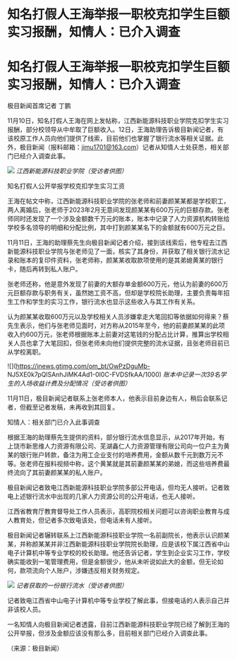 # 知名打假人王海举报一职校克扣学生巨额实习报酬，知情人：已介入调查

# 知名打假人王海举报一职校克扣学生巨额实习报酬，知情人：已介入调查

极目新闻首席记者 丁鹏

11月10日，知名打假人王海在网上发帖称，江西新能源科技职业学院克扣学生实习报酬，部分校领导从中牟取了巨额收入。12日，王海助理告诉极目新闻记者，有该校原工作人员向他们提供了线索，目前他们也掌握了银行流水等相关证据。此外，极目新闻（报料邮箱：jimu1701@163.com）记者从知情人士处获悉，相关部门已经介入调查此事。

![](https://inews.gtimg.com/om_bt/Ow9hdySJ4zOlphmIa29D_qT7KxQ6HYF8oIky_B3ynwuSUAA/1000)
_江西新能源科技职业学院（受访者供图）_

知名打假人公开举报学校克扣学生实习工资

王海在帖文中称，江西新能源科技职业学院的张老师和前妻颜某某都是学校职工，两人离婚后，张老师于2023年2月无意间发现颜某某有600万元的巨额存款。张老师同时还发现了一个涉及金额数千万元的账本，账本中记录了人力资源机构转账给学校多名领导的明细和分配比例，其中打到颜某某名下的金额就有600万元之巨。

11月11日，王海的助理蔡先生向极目新闻记者介绍，接到该线索后，他专程去江西新能源科技职业学院与张老师见了一面，核实了其身份，并获取了相关银行流水记录和账本的复印件资料，张老师称，颜某某收取款项使用的是其弟媳黄某的银行卡，随后再转到私人账户。

张老师还称，他是意外发现了前妻的大额存单金额600万元，他认为前妻的600万元巨额存款与职务有关，虽然她工资不高，但却是学校院长助理，主要负责每年招生工作和学生的实习工作，银行流水也显示这些收入与其工作有关系。

认为颜某某收取600万元以及学校相关人员涉嫌拿走大笔回扣等依据如何得来？蔡先生表示，他们与张老师见面时，对方称从2015年至今，他的前妻颜某某的此项收入约600万元，张老师根据账本上前妻对这笔钱的分配占比计算，推算出学校相关人员也拿了大笔回扣，但张老师未向他们提供完整的流水证据，且张老师目前已从学校离职。

![](https://inews.gtimg.com/om_bt/OwPzDguMb-
NJ5XE0k7pQlSAnhJiMK4Ad1-0I0C-FVDSfkAA/1000) _账本中记录一次39名学生的入场收益计费及分配情况（受访者供图）_

11月11日，极目新闻记者联系上张老师本人，他表示目前身边有人，稍后会联系记者，但截至记者发稿，未再收到其回复。

知情人：相关部门已介入此事调查

根据王海的助理蔡先生提供的资料，部分银行流水信息显示，从2017年开始，有上饶市新思维人力资源有限公司、芜湖鑫仁人力资源管理有限公司向一位户主为黄某的银行账户转款，备注为用工企业支付的培养费用，金额从数千元到数万元不等。张老师在报料视频中称，这个黄某就是其前妻颜某某的弟媳，而这些培养费最终流向了其前妻颜某某的私人账户。

极目新闻记者致电江西新能源科技职业学院多部公开电话，但均无人接听。记者致电上述银行流水中出现的几家人力资源公司的公开电话，也无人接听。

江西省教育厅教育督导处工作人员表示，高职院校相关问题可以咨询职业教育与成人教育处，但记者多次致电该处，但电话未有人接听。

极目新闻记者辗转联系上江西新能源科技职业学院一名前副院长，他表示认识颜某某，并称颜某某并非江西新能源科技职业学院院长助理，应是该校下属江西省中山电子计算机中等专业学校的校长助理。他还告诉记者，学生到企业实习工作，学校确实能收到一笔管理费用，但是金额很少，他从未听说如此大的金额，但无论如何，款项流向个人账户，涉嫌违反相关财务规定。

![](https://inews.gtimg.com/om_bt/OfbcZ-M9_K_nIUG1q-o_HEBGPiD6yMcOUvW5l-0kh9KfMAA/1000)
_记者获取的一份银行流水（受访者供图）_

记者致电江西省中山电子计算机中等专业学校了解此事，但接电话的人表示自己并非该校人员。

一名知情人向极目新闻记者透露，目前江西新能源科技职业学院已经了解到王海的公开举报，但涉及金额应该没有那么多，目前相关部门已经介入调查此事。

（来源：极目新闻）

